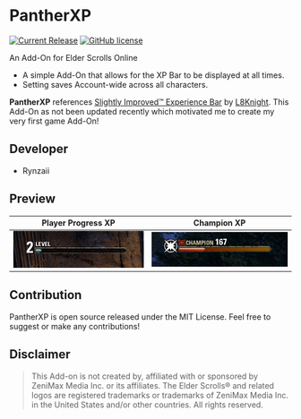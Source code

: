 # PantherXP 
[![Current Release](https://img.shields.io/github/release/kenzieryann7/PantherXP.svg)](https://github.com/ArtOfShred/LuiExtended/releases) [![GitHub license](https://img.shields.io/github/license/kenzieryann7/PantherXP.svg)](https://github.com/kenzieryann7/PantherXP/blob/master/LICENSE)

An Add-On for Elder Scrolls Online

- A simple Add-On that allows for the XP Bar to be displayed at all times.
- Setting saves Account-wide across all characters.

**PantherXP** references [Slightly Improved™ Experience Bar](https://www.esoui.com/downloads/info73-SlightlyImprovedExperienceBar.html) by [L8Knight](https://www.esoui.com/forums/member.php?action=getinfo&userid=1084). 
This Add-On as not been updated recently which motivated me to create my very first game Add-On!

## Developer
- Rynzaii

## Preview

Player Progress XP            |  Champion XP
:-------------------------:|:-------------------------:
![Player Progress XP](../assets/normalXP.PNG)  |  ![Champion XP](../assets/championXP.PNG)

## Contribution
PantherXP is open source released under the MIT License.
Feel free to suggest or make any contributions!

## Disclaimer

> This Add-on is not created by, affiliated with or sponsored by ZeniMax Media Inc. or its affiliates. The Elder Scrolls® and related logos are registered trademarks or trademarks of ZeniMax Media Inc. in the United States and/or other countries. All rights reserved.